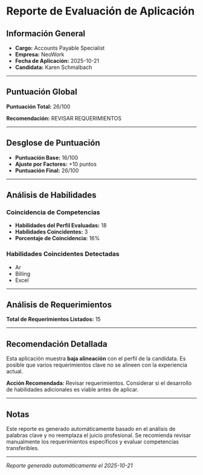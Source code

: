 # Reporte de Evaluación de Aplicación

## Información General

- **Cargo:** Accounts Payable Specialist
- **Empresa:** NeoWork
- **Fecha de Aplicación:** 2025-10-21
- **Candidata:** Karen Schmalbach

---

## Puntuación Global

**Puntuación Total:** 26/100

**Recomendación:** REVISAR REQUERIMIENTOS

---

## Desglose de Puntuación

- **Puntuación Base:** 16/100
- **Ajuste por Factores:** +10 puntos
- **Puntuación Final:** 26/100

---

## Análisis de Habilidades

### Coincidencia de Competencias

- **Habilidades del Perfil Evaluadas:** 18
- **Habilidades Coincidentes:** 3
- **Porcentaje de Coincidencia:** 16%

### Habilidades Coincidentes Detectadas

- Ar
- Billing
- Excel

---

## Análisis de Requerimientos

**Total de Requerimientos Listados:** 15

---

## Recomendación Detallada


Esta aplicación muestra **baja alineación** con el perfil de la candidata.
Es posible que varios requerimientos clave no se alineen con la experiencia actual.

**Acción Recomendada:** Revisar requerimientos. Considerar si el desarrollo de habilidades 
adicionales es viable antes de aplicar.

---

## Notas

Este reporte es generado automáticamente basado en el análisis de palabras clave 
y no reemplaza el juicio profesional. Se recomienda revisar manualmente los 
requerimientos específicos y evaluar competencias transferibles.

---

*Reporte generado automáticamente el 2025-10-21*
